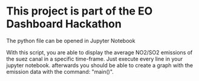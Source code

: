 # This project is part of the EO Dashboard Hackathon

The python file can be opened in Jupyter Notebook

With this script, you are able to display the average NO2/SO2 emissions of the suez canal in a specific time-frame.
Just execute every line in your jupyter notebook. afterwards you should be able to create a graph with the emission data with the command: "main()".
